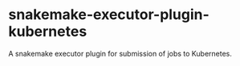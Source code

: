 # snakemake-executor-plugin-kubernetes

A snakemake executor plugin for submission of jobs to Kubernetes.